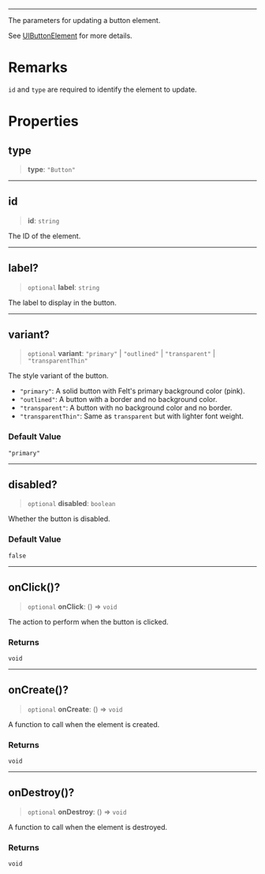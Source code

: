 ***

The parameters for updating a button element.

See [UIButtonElement](UIButtonElement.md) for more details.

# Remarks

`id` and `type` are required to identify the element to update.

# Properties

## type

> **type**: `"Button"`

***

## id

> **id**: `string`

The ID of the element.

***

## label?

> `optional` **label**: `string`

The label to display in the button.

***

## variant?

> `optional` **variant**: `"primary"` | `"outlined"` | `"transparent"` | `"transparentThin"`

The style variant of the button.

* `"primary"`: A solid button with Felt's primary background color (pink).
* `"outlined"`: A button with a border and no background color.
* `"transparent"`: A button with no background color and no border.
* `"transparentThin"`: Same as `transparent` but with lighter font weight.

### Default Value

`"primary"`

***

## disabled?

> `optional` **disabled**: `boolean`

Whether the button is disabled.

### Default Value

`false`

***

## onClick()?

> `optional` **onClick**: () => `void`

The action to perform when the button is clicked.

### Returns

`void`

***

## onCreate()?

> `optional` **onCreate**: () => `void`

A function to call when the element is created.

### Returns

`void`

***

## onDestroy()?

> `optional` **onDestroy**: () => `void`

A function to call when the element is destroyed.

### Returns

`void`
